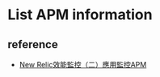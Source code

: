 # List APM information

## reference 
  * [New Relic效能監控（二）應用監控APM](https://codertw.com/%E7%A8%8B%E5%BC%8F%E8%AA%9E%E8%A8%80/3657/)
